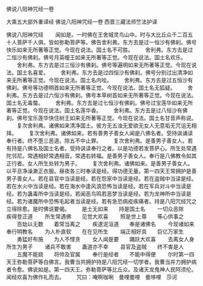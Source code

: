 佛说八阳神咒经一卷


大乘五大部外重译经
佛说八阳神咒经一卷
西晋三藏法师竺法护译



佛说八阳神咒经
　　闻如是。一时佛在王舍城灵鸟山中。时与大比丘众千二百五十人菩萨千人俱。皆如弥勒菩萨等。佛告舍利弗。东方去是过一恒沙有佛刹。佛号快乐如来无所著等正觉。今现在说法。国土名不可胜。
　　舍利弗。东方去是过二恒沙有佛刹。佛号月英幢王如来无所著等正觉。今现在说法。国土名欢乐。
　　舍利弗。东方去是过三恒沙有佛刹。佛号等遍明如来无所著等正觉。今现在说法。国土名喜爱。
　　舍利弗。东方去是过四恒沙有佛刹。佛号分别过出清净如来无所著等正觉。今现在说法。国土名内哙。
　　舍利弗。东方去是过五恒沙有佛刹。佛号等功德明首如来无所著等正觉。今现在说法。国土名无狐疑。
　　舍利弗。东方去是过六恒沙有佛刹。佛号本草树首如来无所著等正觉。今现在说法。国土名无毒螫。
　　舍利弗。东方去是过七恒沙有佛刹。佛号过宝莲华如来无所著等正觉。今现在说法。国土名莲华香。
　　舍利弗。东方去是过八恒沙有佛刹。佛号宝乐莲华快住树王如来无所著等正觉。今现在说法。国土名甘音声称说。
　　复次舍利弗。诸佛如来清净国土。彼方无五浊无爱欲无女人无意垢无咒诅无相择。
　　复次舍利弗。诸佛如来。若有善男子善女人闻是八佛名者。受持讽诵读奉行者。终不堕三恶道。除五不中止罪。
　　复次舍利弗。是善男子善女人。若有持是八佛名及国土名者。受持讽读奉行之者。以是功德若发菩萨心。所生处常遇陀邻尼。常遇相好常遇相音。常遇右转福。是善男子善女人。奉行是八佛教令如其正行者。女人所生处转为男子。
　　复次舍利弗。诸佛如来。是善男子善女人。以平旦净澡漱正衣服。昼夜各三时奉读是经。得功德无量。第一四天王常拥护是善男子善女人。若在县官中当读是经。若在怨家中当读是经。若在盗贼中当读是经。若在水火中当读是经。若在海水中逢风浪恐怖当读是经。若在军兵对斗中当读是经。若为蛊毒所中当读是经。若闻恶鸟鸣若恶梦当读是经。若为龙神所中当读是经。若为诸魔所中恐怖毛起者当读是经。若有急恐病疫疾痛者。持是八阳咒经咒之立得除愈。是时佛说要偈。
　　是土无如来　　持是国土名
　　一切众恶除　　疾得登正道
　　所生常遇佛　　见觉大欢喜
　　照是世上尊　　等心供事之
　　百劫以无数　　着常当离之
　　疾逮泥洹道　　奉是诸佛名
　　今现诸如来　　奉行明教名
　　为人朴直软　　在在见所生
　　端正相好具　　巨亿万家生
　　勇猛好布施　　为人不悭贪
　　女人闻是要　　踊跃大欢喜
　　去离女人身　　所生为男子
　　诸兵不敢害　　蛊道亦不幸
　　县官及盗贼　　终不害是人
　　五魔不能娆　　将帅及官属
　　奉行是经者　　不能中得便
　　尔时第一四天王弥勒菩萨等白佛言。我曹当共拥护持是八阳咒经一切学者。我曹当并力拥护病者令愈。佛说如是。第一四天王。弥勒菩萨等比丘众。及诸天龙鬼神人民阿须伦。闻经欢喜为佛作礼而去。
　　咒曰：唵啊咖唎　曼哩曼哩　曼哆哩　莎诃
